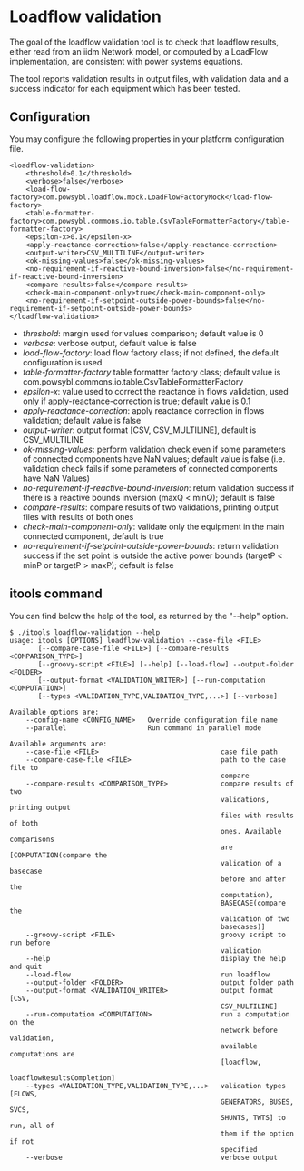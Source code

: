 # Loadflow validation

The goal of the loadflow validation tool is to check that loadflow results, either read from an iidm Network model, or computed by a LoadFlow implementation, are consistent with power systems equations.

The tool reports validation results in output files, with validation data and a success indicator for each equipment which has been tested.


## Configuration

You may configure the following properties in your platform configuration file.

```
<loadflow-validation>
	<threshold>0.1</threshold>
	<verbose>false</verbose>
	<load-flow-factory>com.powsybl.loadflow.mock.LoadFlowFactoryMock</load-flow-factory>
	<table-formatter-factory>com.powsybl.commons.io.table.CsvTableFormatterFactory</table-formatter-factory>
	<epsilon-x>0.1</epsilon-x>
	<apply-reactance-correction>false</apply-reactance-correction>
	<output-writer>CSV_MULTILINE</output-writer>
	<ok-missing-values>false</ok-missing-values>
	<no-requirement-if-reactive-bound-inversion>false</no-requirement-if-reactive-bound-inversion>
	<compare-results>false</compare-results>
	<check-main-component-only>true</check-main-component-only>
	<no-requirement-if-setpoint-outside-power-bounds>false</no-requirement-if-setpoint-outside-power-bounds>
</loadflow-validation>
```

* *threshold*: margin used for values comparison; default value is 0
* *verbose*: verbose output, default value is false
* *load-flow-factory*: load flow factory class; if not defined, the default configuration is used
* *table-formatter-factory* table formatter factory class; default value is com.powsybl.commons.io.table.CsvTableFormatterFactory
* *epsilon-x*: value used to correct the reactance in flows validation, used only if apply-reactance-correction is true; default value is 0.1
* *apply-reactance-correction*: apply reactance correction in flows validation; default value is false
* *output-writer*: output format [CSV, CSV_MULTILINE], default is CSV_MULTILINE
* *ok-missing-values*: perform validation check even if some parameters of connected components have NaN values; default value is false (i.e. validation check fails if some parameters of connected components have NaN Values)
* *no-requirement-if-reactive-bound-inversion*: return validation success if there is a reactive bounds inversion (maxQ < minQ); default is false
* *compare-results*: compare results of two validations, printing output files with results of both ones
* *check-main-component-only*: validate only the equipment in the main connected component, default is true
* *no-requirement-if-setpoint-outside-power-bounds*: return validation success if the set point is outside the active power bounds (targetP < minP or targetP > maxP); default is false

## itools command

You can find below the help of the tool, as returned by the "--help" option.

```
$ ./itools loadflow-validation --help
usage: itools [OPTIONS] loadflow-validation --case-file <FILE>
       [--compare-case-file <FILE>] [--compare-results <COMPARISON_TYPE>]
       [--groovy-script <FILE>] [--help] [--load-flow] --output-folder <FOLDER>
       [--output-format <VALIDATION_WRITER>] [--run-computation <COMPUTATION>]
       [--types <VALIDATION_TYPE,VALIDATION_TYPE,...>] [--verbose]

Available options are:
    --config-name <CONFIG_NAME>   Override configuration file name
    --parallel                    Run command in parallel mode

Available arguments are:
    --case-file <FILE>                              case file path
    --compare-case-file <FILE>                      path to the case file to
                                                    compare
    --compare-results <COMPARISON_TYPE>             compare results of two
                                                    validations, printing output
                                                    files with results of both
                                                    ones. Available comparisons
                                                    are [COMPUTATION(compare the
                                                    validation of a basecase
                                                    before and after the
                                                    computation),
                                                    BASECASE(compare the
                                                    validation of two
                                                    basecases)]
    --groovy-script <FILE>                          groovy script to run before
                                                    validation
    --help                                          display the help and quit
    --load-flow                                     run loadflow
    --output-folder <FOLDER>                        output folder path
    --output-format <VALIDATION_WRITER>             output format [CSV,
                                                    CSV_MULTILINE]
    --run-computation <COMPUTATION>                 run a computation on the
                                                    network before validation,
                                                    available computations are
                                                    [loadflow,
                                                    loadflowResultsCompletion]
    --types <VALIDATION_TYPE,VALIDATION_TYPE,...>   validation types [FLOWS,
                                                    GENERATORS, BUSES, SVCS,
                                                    SHUNTS, TWTS] to run, all of
                                                    them if the option if not
                                                    specified
    --verbose                                       verbose output


```
